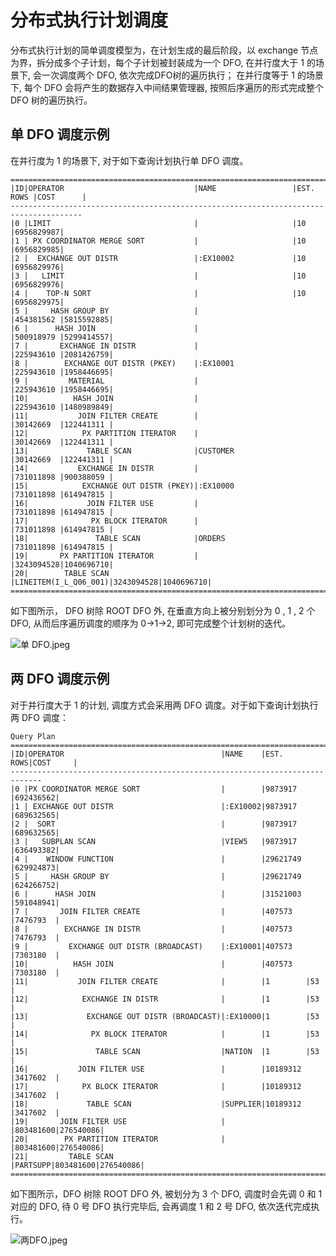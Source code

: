 分布式执行计划调度
=========

分布式执行计划的简单调度模型为，在计划生成的最后阶段，以 exchange 节点为界，拆分成多个子计划，每个子计划被封装成为一个 DFO, 在并行度大于 1 的场景下, 会一次调度两个 DFO, 依次完成DFO树的遍历执行； 在并行度等于 1 的场景下, 每个 DFO 会将产生的数据存入中间结果管理器, 按照后序遍历的形式完成整个 DFO 树的遍历执行。

单 DFO 调度示例 
-------------------

在并行度为 1 的场景下, 对于如下查询计划执行单 DFO 调度。

    ======================================================================================
    |ID|OPERATOR                             |NAME                 |EST. ROWS |COST      |
    --------------------------------------------------------------------------------------
    |0 |LIMIT                                |                     |10        |6956829987|
    |1 | PX COORDINATOR MERGE SORT           |                     |10        |6956829985|
    |2 |  EXCHANGE OUT DISTR                 |:EX10002             |10        |6956829976|
    |3 |   LIMIT                             |                     |10        |6956829976|
    |4 |    TOP-N SORT                       |                     |10        |6956829975|
    |5 |     HASH GROUP BY                   |                     |454381562 |5815592885|
    |6 |      HASH JOIN                      |                     |500918979 |5299414557|
    |7 |       EXCHANGE IN DISTR             |                     |225943610 |2081426759|
    |8 |        EXCHANGE OUT DISTR (PKEY)    |:EX10001             |225943610 |1958446695|
    |9 |         MATERIAL                    |                     |225943610 |1958446695|
    |10|          HASH JOIN                  |                     |225943610 |1480989849|
    |11|           JOIN FILTER CREATE        |                     |30142669  |122441311 |
    |12|            PX PARTITION ITERATOR    |                     |30142669  |122441311 |
    |13|             TABLE SCAN              |CUSTOMER             |30142669  |122441311 |
    |14|           EXCHANGE IN DISTR         |                     |731011898 |900388059 |
    |15|            EXCHANGE OUT DISTR (PKEY)|:EX10000             |731011898 |614947815 |
    |16|             JOIN FILTER USE         |                     |731011898 |614947815 |
    |17|              PX BLOCK ITERATOR      |                     |731011898 |614947815 |
    |18|               TABLE SCAN            |ORDERS               |731011898 |614947815 |
    |19|       PX PARTITION ITERATOR         |                     |3243094528|1040696710|
    |20|        TABLE SCAN                   |LINEITEM(I_L_Q06_001)|3243094528|1040696710|
    ======================================================================================

如下图所示， DFO 树除 ROOT DFO 外, 在垂直方向上被分别划分为 0 , 1 , 2 个 DFO, 从而后序遍历调度的顺序为 0-\>1-\>2, 即可完成整个计划树的迭代。

![单 DFO.jpeg](https://static-aliyun-doc.oss-accelerate.aliyuncs.com/assets/img/zh-CN/9479966061/p184518.jpeg "单 DFO.jpeg")

两 DFO 调度示例 
-------------------

对于并行度大于 1 的计划, 调度方式会采用两 DFO 调度。对于如下查询计划执行两 DFO 调度：

    Query Plan
    =============================================================================
    |ID|OPERATOR                                   |NAME    |EST. ROWS|COST     |
    -----------------------------------------------------------------------------
    |0 |PX COORDINATOR MERGE SORT                  |        |9873917  |692436562|
    |1 | EXCHANGE OUT DISTR                        |:EX10002|9873917  |689632565|
    |2 |  SORT                                     |        |9873917  |689632565|
    |3 |   SUBPLAN SCAN                            |VIEW5   |9873917  |636493382|
    |4 |    WINDOW FUNCTION                        |        |29621749 |629924873|
    |5 |     HASH GROUP BY                         |        |29621749 |624266752|
    |6 |      HASH JOIN                            |        |31521003 |591048941|
    |7 |       JOIN FILTER CREATE                  |        |407573   |7476793  |
    |8 |        EXCHANGE IN DISTR                  |        |407573   |7476793  |
    |9 |         EXCHANGE OUT DISTR (BROADCAST)    |:EX10001|407573   |7303180  |
    |10|          HASH JOIN                        |        |407573   |7303180  |
    |11|           JOIN FILTER CREATE              |        |1        |53       |
    |12|            EXCHANGE IN DISTR              |        |1        |53       |
    |13|             EXCHANGE OUT DISTR (BROADCAST)|:EX10000|1        |53       |
    |14|              PX BLOCK ITERATOR            |        |1        |53       |
    |15|               TABLE SCAN                  |NATION  |1        |53       |
    |16|           JOIN FILTER USE                 |        |10189312 |3417602  |
    |17|            PX BLOCK ITERATOR              |        |10189312 |3417602  |
    |18|             TABLE SCAN                    |SUPPLIER|10189312 |3417602  |
    |19|       JOIN FILTER USE                     |        |803481600|276540086|
    |20|        PX PARTITION ITERATOR              |        |803481600|276540086|
    |21|         TABLE SCAN                        |PARTSUPP|803481600|276540086|
    =============================================================================

如下图所示，DFO 树除 ROOT DFO 外, 被划分为 3 个 DFO, 调度时会先调 0 和 1 对应的 DFO, 待 0 号 DFO 执行完毕后, 会再调度 1 和 2 号 DFO, 依次迭代完成执行。

![两DFO.jpeg](https://static-aliyun-doc.oss-accelerate.aliyuncs.com/assets/img/zh-CN/9479966061/p184519.jpeg "两DFO.jpeg")

